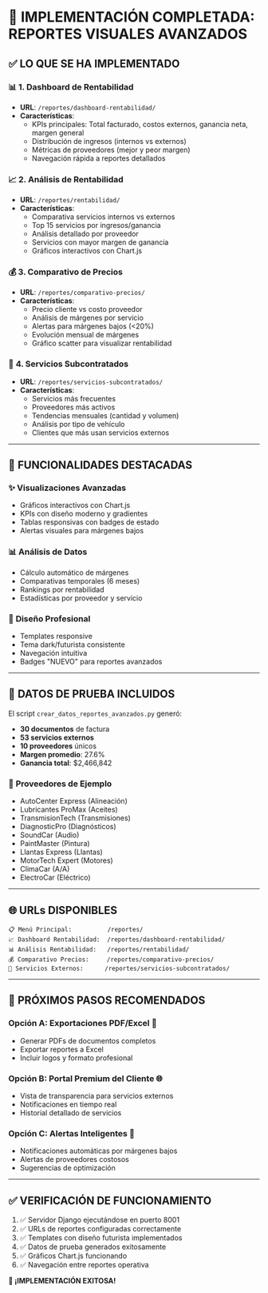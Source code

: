 # 🎯 IMPLEMENTACIÓN COMPLETADA: REPORTES VISUALES AVANZADOS

## ✅ **LO QUE SE HA IMPLEMENTADO**

### 📊 **1. Dashboard de Rentabilidad**
- **URL**: `/reportes/dashboard-rentabilidad/`
- **Características**:
  - KPIs principales: Total facturado, costos externos, ganancia neta, margen general
  - Distribución de ingresos (internos vs externos)
  - Métricas de proveedores (mejor y peor margen)
  - Navegación rápida a reportes detallados

### 📈 **2. Análisis de Rentabilidad**
- **URL**: `/reportes/rentabilidad/`
- **Características**:
  - Comparativa servicios internos vs externos
  - Top 15 servicios por ingresos/ganancia
  - Análisis detallado por proveedor
  - Servicios con mayor margen de ganancia
  - Gráficos interactivos con Chart.js

### 💰 **3. Comparativo de Precios**
- **URL**: `/reportes/comparativo-precios/`
- **Características**:
  - Precio cliente vs costo proveedor
  - Análisis de márgenes por servicio
  - Alertas para márgenes bajos (<20%)
  - Evolución mensual de márgenes
  - Gráfico scatter para visualizar rentabilidad

### 🔧 **4. Servicios Subcontratados**
- **URL**: `/reportes/servicios-subcontratados/`
- **Características**:
  - Servicios más frecuentes
  - Proveedores más activos
  - Tendencias mensuales (cantidad y volumen)
  - Análisis por tipo de vehículo
  - Clientes que más usan servicios externos

---

## 🚀 **FUNCIONALIDADES DESTACADAS**

### ✨ **Visualizaciones Avanzadas**
- Gráficos interactivos con Chart.js
- KPIs con diseño moderno y gradientes
- Tablas responsivas con badges de estado
- Alertas visuales para márgenes bajos

### 📊 **Análisis de Datos**
- Cálculo automático de márgenes
- Comparativas temporales (6 meses)
- Rankings por rentabilidad
- Estadísticas por proveedor y servicio

### 🎨 **Diseño Profesional**
- Templates responsive
- Tema dark/futurista consistente
- Navegación intuitiva
- Badges "NUEVO" para reportes avanzados

---

## 🔧 **DATOS DE PRUEBA INCLUIDOS**

El script `crear_datos_reportes_avanzados.py` generó:
- **30 documentos** de factura
- **53 servicios externos** 
- **10 proveedores** únicos
- **Margen promedio**: 27.6%
- **Ganancia total**: $2,466,842

### 🏢 **Proveedores de Ejemplo**
- AutoCenter Express (Alineación)
- Lubricantes ProMax (Aceites)
- TransmisionTech (Transmisiones)
- DiagnosticPro (Diagnósticos)
- SoundCar (Audio)
- PaintMaster (Pintura)
- Llantas Express (Llantas)
- MotorTech Expert (Motores)
- ClimaCar (A/A)
- ElectroCar (Eléctrico)

---

## 🌐 **URLs DISPONIBLES**

```
📋 Menú Principal:          /reportes/
📈 Dashboard Rentabilidad:  /reportes/dashboard-rentabilidad/
📊 Análisis Rentabilidad:   /reportes/rentabilidad/
💰 Comparativo Precios:     /reportes/comparativo-precios/
🔧 Servicios Externos:      /reportes/servicios-subcontratados/
```

---

## 🎯 **PRÓXIMOS PASOS RECOMENDADOS**

### **Opción A: Exportaciones PDF/Excel** 📄
- Generar PDFs de documentos completos
- Exportar reportes a Excel
- Incluir logos y formato profesional

### **Opción B: Portal Premium del Cliente** 🌐
- Vista de transparencia para servicios externos
- Notificaciones en tiempo real
- Historial detallado de servicios

### **Opción C: Alertas Inteligentes** 🔔
- Notificaciones automáticas por márgenes bajos
- Alertas de proveedores costosos
- Sugerencias de optimización

---

## ✅ **VERIFICACIÓN DE FUNCIONAMIENTO**

1. ✅ Servidor Django ejecutándose en puerto 8001
2. ✅ URLs de reportes configuradas correctamente
3. ✅ Templates con diseño futurista implementados
4. ✅ Datos de prueba generados exitosamente
5. ✅ Gráficos Chart.js funcionando
6. ✅ Navegación entre reportes operativa

**🎉 ¡IMPLEMENTACIÓN EXITOSA!**
